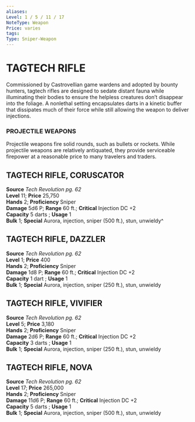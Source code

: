 ```yaml
---
aliases: 
Level: 1 / 5 / 11 / 17
NoteType: Weapon
Price: varies
tags: 
Type: Sniper-Weapon
---
```

# TAGTECH RIFLE
Commissioned by Castrovellian game wardens and adopted by bounty hunters, tagtech rifles are designed to sedate distant fauna while illuminating their bodies to ensure the helpless creatures don’t disappear into the foliage. A nonlethal setting encapsulates darts in a kinetic buffer that dissipates much of their force while still allowing the weapon to deliver injections.

### PROJECTILE WEAPONS

Projectile weapons fire solid rounds, such as bullets or rockets. While projectile weapons are relatively antiquated, they provide serviceable firepower at a reasonable price to many travelers and traders.  

##  TAGTECH RIFLE, CORUSCATOR

**Source** _Tech Revolution pg. 62_  
**Level** 11; **Price** 25,750  
**Hands** 2; **Proficiency** Sniper  
**Damage** 5d6 P; **Range** 60 ft.; **Critical** Injection DC +2  
**Capacity** 5 darts ; **Usage** 1  
**Bulk** 1; **Special** Aurora, injection, sniper (500 ft.), stun, unwieldy^

##  TAGTECH RIFLE, DAZZLER

**Source** _Tech Revolution pg. 62_  
**Level** 1; **Price** 400  
**Hands** 2; **Proficiency** Sniper  
**Damage** 1d8 P; **Range** 60 ft.; **Critical** Injection DC +2  
**Capacity** 1 dart ; **Usage** 1  
**Bulk** 1; **Special** Aurora, injection, sniper (250 ft.), stun, unwieldy

##  TAGTECH RIFLE, VIVIFIER

**Source** _Tech Revolution pg. 62_  
**Level** 5; **Price** 3,180  
**Hands** 2; **Proficiency** Sniper  
**Damage** 2d6 P; **Range** 60 ft.; **Critical** Injection DC +2  
**Capacity** 3 darts ; **Usage** 1  
**Bulk** 1; **Special** Aurora, injection, sniper (250 ft.), stun, unwieldy

##  TAGTECH RIFLE, NOVA

**Source** _Tech Revolution pg. 62_  
**Level** 17; **Price** 265,000  
**Hands** 2; **Proficiency** Sniper  
**Damage** 11d6 P; **Range** 60 ft.; **Critical** Injection DC +2  
**Capacity** 5 darts ; **Usage** 1  
**Bulk** 1; **Special** Aurora, injection, sniper (500 ft.), stun, unwieldy